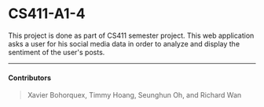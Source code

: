 # CS411-A1-4
This project is done as part of CS411 semester project. This web application asks a user for his social media data in order to analyze and display the sentiment of the user's posts.


---
#### Contributors 
> Xavier Bohorquex, Timmy Hoang, Seunghun Oh, and Richard Wan
 
